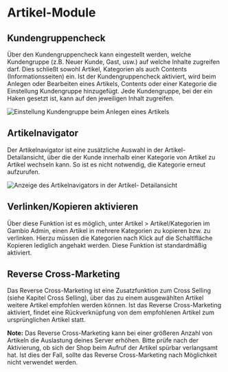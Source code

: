 # Artikel-Module 

## Kundengruppencheck 

Über den Kundengruppencheck kann eingestellt werden, welche Kundengruppe \(z.B. Neuer Kunde, Gast, usw.\) auf welche Inhalte zugreifen darf. Dies schließt sowohl Artikel, Kategorien als auch Contents \(Informationsseiten\) ein. Ist der Kundengruppencheck aktiviert, wird beim Anlegen oder Bearbeiten eines Artikels, Contents oder einer Kategorie die Einstellung Kundengruppe hinzugefügt. Jede Kundengruppe, bei der ein Haken gesetzt ist, kann auf den jeweiligen Inhalt zugreifen.

![](Bilder/Abb078prelim_EinstellungKundengruppeBeimAnlegenEinesArtikels.png "Einstellung Kundengruppe beim Anlegen eines
        Artikels")

## Artikelnavigator 

Der Artikelnavigator ist eine zusätzliche Auswahl in der Artikel-Detailansicht, über die der Kunde innerhalb einer Kategorie von Artikel zu Artikel wechseln kann. So ist es nicht notwendig, die Kategorie erneut aufzurufen.

![](Bilder/Abb079_AnzeigeDesArtikelnavigatorsInDerArtikel_Detailansicht__.png "Anzeige des Artikelnavigators in der
        Artikel- Detailansicht")

## Verlinken/Kopieren aktivieren 

Über diese Funktion ist es möglich, unter Artikel \> Artikel/Kategorien im Gambio Admin, einen Artikel in mehrere Kategorien zu kopieren bzw. zu verlinken. Hierzu müssen die Kategorien nach Klick auf die Schaltlfläche Kopieren lediglich angehakt werden. Diese Funktion ist standardmäßig aktiviert.

## Reverse Cross-Marketing 

Das Reverse Cross-Marketing ist eine Zusatzfunktion zum Cross Selling \(siehe Kapitel Cross Selling\), über das zu einem ausgewählten Artikel weitere Artikel empfohlen werden können. Ist das Reverse Cross-Marketing aktiviert, findet eine Rückverknüpfung von dem empfohlenen Artikel zum ursprünglichen Artikel statt.

**Note:** Das Reverse Cross-Marketing kann bei einer größeren Anzahl von Artikeln die Auslastung deines Server erhöhen. Bitte prüfe nach der Aktivierung, ob sich der Shop beim Aufruf der Artikel spürbar verlangsamt hat. Ist dies der Fall, sollte das Reverse Cross-Marketing nach Möglichkeit nicht verwendet werden.



